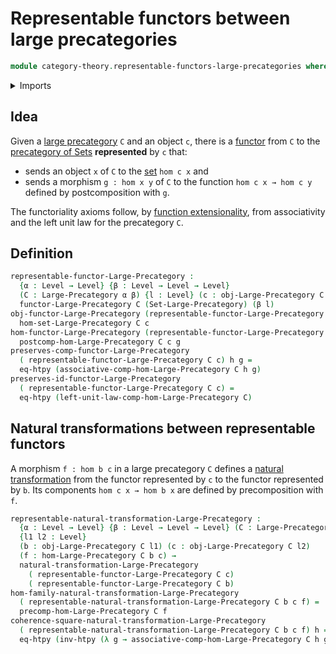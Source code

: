 # Representable functors between large precategories

```agda
module category-theory.representable-functors-large-precategories where
```

<details><summary>Imports</summary>

```agda
open import category-theory.functors-large-precategories
open import category-theory.large-precategories
open import category-theory.natural-transformations-functors-large-precategories

open import foundation.category-of-sets
open import foundation.function-extensionality
open import foundation.homotopies
open import foundation.universe-levels
```

</details>

## Idea

Given a [large precategory](category-theory.large-precategories.md) `C` and an
object `c`, there is a
[functor](category-theory.functors-large-precategories.md) from `C` to the
[precategory of Sets](foundation.category-of-sets.md) **represented** by `c`
that:

- sends an object `x` of `C` to the [set](foundation-core.sets.md) `hom c x` and
- sends a morphism `g : hom x y` of `C` to the function `hom c x → hom c y`
  defined by postcomposition with `g`.

The functoriality axioms follow, by
[function extensionality](foundation.function-extensionality.md), from
associativity and the left unit law for the precategory `C`.

## Definition

```agda
representable-functor-Large-Precategory :
  {α : Level → Level} {β : Level → Level → Level}
  (C : Large-Precategory α β) {l : Level} (c : obj-Large-Precategory C l) →
  functor-Large-Precategory C (Set-Large-Precategory) (β l)
obj-functor-Large-Precategory (representable-functor-Large-Precategory C c) =
  hom-set-Large-Precategory C c
hom-functor-Large-Precategory (representable-functor-Large-Precategory C c) g =
  postcomp-hom-Large-Precategory C c g
preserves-comp-functor-Large-Precategory
  ( representable-functor-Large-Precategory C c) h g =
  eq-htpy (associative-comp-hom-Large-Precategory C h g)
preserves-id-functor-Large-Precategory
  ( representable-functor-Large-Precategory C c) =
  eq-htpy (left-unit-law-comp-hom-Large-Precategory C)
```

## Natural transformations between representable functors

A morphism `f : hom b c` in a large precategory `C` defines a
[natural transformation](category-theory.natural-transformations-functors-large-precategories.md)
from the functor represented by `c` to the functor represented by `b`. Its
components `hom c x → hom b x` are defined by precomposition with `f`.

```agda
representable-natural-transformation-Large-Precategory :
  {α : Level → Level} {β : Level → Level → Level} (C : Large-Precategory α β)
  {l1 l2 : Level}
  (b : obj-Large-Precategory C l1) (c : obj-Large-Precategory C l2)
  (f : hom-Large-Precategory C b c) →
  natural-transformation-Large-Precategory
    ( representable-functor-Large-Precategory C c)
    ( representable-functor-Large-Precategory C b)
hom-family-natural-transformation-Large-Precategory
  ( representable-natural-transformation-Large-Precategory C b c f) =
  precomp-hom-Large-Precategory C f
coherence-square-natural-transformation-Large-Precategory
  ( representable-natural-transformation-Large-Precategory C b c f) h =
  eq-htpy (inv-htpy (λ g → associative-comp-hom-Large-Precategory C h g f))
```
